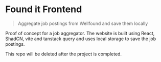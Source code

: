 # Found it Frontend

> Aggregate job postings from Wellfound and save them locally

Proof of concept for a job aggregator. The website is built using React, ShadCN, vite and tanstack query and uses local storage to save the job postings.

This repo will be deleted after the project is completed.
